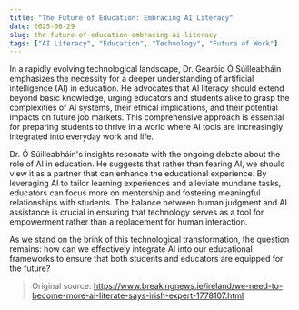 ```yaml
---
title: "The Future of Education: Embracing AI Literacy"
date: 2025-06-29
slug: the-future-of-education-embracing-ai-literacy
tags: ["AI Literacy", "Education", "Technology", "Future of Work"]
---
```


In a rapidly evolving technological landscape, Dr. Gearóid Ó Súilleabháin emphasizes the necessity for a deeper understanding of artificial intelligence (AI) in education. He advocates that AI literacy should extend beyond basic knowledge, urging educators and students alike to grasp the complexities of AI systems, their ethical implications, and their potential impacts on future job markets. This comprehensive approach is essential for preparing students to thrive in a world where AI tools are increasingly integrated into everyday work and life.

Dr. Ó Súilleabháin's insights resonate with the ongoing debate about the role of AI in education. He suggests that rather than fearing AI, we should view it as a partner that can enhance the educational experience. By leveraging AI to tailor learning experiences and alleviate mundane tasks, educators can focus more on mentorship and fostering meaningful relationships with students. The balance between human judgment and AI assistance is crucial in ensuring that technology serves as a tool for empowerment rather than a replacement for human interaction.

As we stand on the brink of this technological transformation, the question remains: how can we effectively integrate AI into our educational frameworks to ensure that both students and educators are equipped for the future? 

> Original source: https://www.breakingnews.ie/ireland/we-need-to-become-more-ai-literate-says-irish-expert-1778107.html